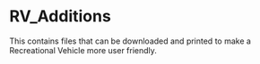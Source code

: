 # RV_Additions
This contains files that can be downloaded and printed to make a Recreational Vehicle more user friendly.

